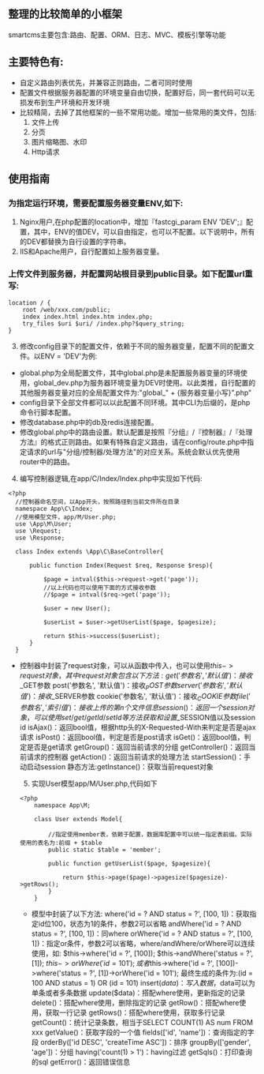 ## 整理的比较简单的小框架
smartcms主要包含:路由、配置、ORM、日志、MVC、模板引擎等功能
## 主要特色有:
- 自定义路由列表优先，并兼容正则路由，二者可同时使用
- 配置文件根据服务器配置的环境变量自由切换，配置好后，同一套代码可以无损发布到生产环境和开发环境
- 比较精简，去掉了其他框架的一些不常用功能。增加一些常用的类文件，包括:
  1. 文件上传
  2. 分页
  3. 图片缩略图、水印
  4. Http请求
## 使用指南
  ### 为指定运行环境，需要配置服务器变量ENV,如下:
  1. Nginx用户,在php配置的location中，增加『fastcgi_param ENV 'DEV';』配置，其中，ENV的值DEV，可以自由指定，也可以不配置。以下说明中，所有的DEV都替换为自行设置的字符串。
  2. IIS和Apache用户，自行配置如上服务器变量。
  ### 上传文件到服务器，并配置网站根目录到public目录。如下配置url重写:
  
  ```
  location / {
	  root /web/xxx.com/public;
	  index index.html index.htm index.php;
	  try_files $uri $uri/ /index.php?$query_string;
  }
  ```
  
  3. 修改config目录下的配置文件，依赖于不同的服务器变量，配置不同的配置文件。以ENV = 'DEV'为例:
  - global.php为全局配置文件，其中global.php是未配置服务器变量的环境使用，global_dev.php为服务器环境变量为DEV时使用。以此类推，自行配置的其他服务器变量对应的全局配置文件为:"global_" + {服务器变量小写}".php"
  - config目录下全部文件都可以以此配置不同环境。其中CLI为后缀的，是php命令行脚本配置。
  - 修改database.php中的db及redis连接配置。
  - 修改global.php中的路由设置。默认配置是按照『分组』/『控制器』/『处理方法』的格式正则路由。如果有特殊自定义路由，请在config/route.php中指定请求的url与"分组/控制器/处理方法"的对应关系。系统会默认优先使用router中的路由。
  
  4. 编写控制器逻辑,在app/C/Index/Index.php中实现如下代码:
 
  ```
  <?php
  	//控制器命名空间，以App开头，按照路径到当前文件所在目录
  	namespace App\C\Index;
  	//使用模型文件，app/M/User.php;
  	use \App\M\User;
  	use \Request;
  	use \Response;
  	
  	class Index extends \App\C\BaseController{
	  	
	  	public function Index(Request $req, Response $resp){
		  	
		  	$page = intval($this->request->get('page'));
		  	//以上代码也可以使用下面的方式接收参数
		  	//$page = intval($req->get('page'));

		  	$user = new User();
		  	
		  	$userList = $user->getUserList($page, $pagesize);
		  	
		  	return $this->success($userList);
		}
  	}
  ```
  
  * 控制器中封装了request对象，可以从函数中传入，也可以使用$this->request对象，其中request对象包含以下方法:
    get('参数名', '默认值')：接收$_GET参数
    post('参数名', '默认值')：接收$_POST参数
    server('参数名', '默认值')：接收$_SERVER参数
    cookie('参数名', '默认值')：接收$_COOKIE参数
    file('参数名', '索引值')：接收上传的第n个文件信息
    session()：返回一个session对象，可以使用set/get/getId/setId等方法获取和设置$_SESSION值以及session id
    isAjax()：返回bool值，根据http头的X-Requested-With来判定是否是ajax请求
    isPost()：返回bool值，判定是否是post请求
    isGet()：返回bool值，判定是否是get请求
    getGroup()：返回当前请求的分组
    getController()：返回当前请求的控制器
    getAction()：返回当前请求的处理方法
    startSession()：手动启动session
    静态方法:getInstance()：获取当前request对象
    
    5. 实现User模型app/M/User.php,代码如下
    
    ```
    <?php
    	namespace App\M;
    	
    	class User extends Model{
	    	
	    	//指定使用member表，依赖于配置，数据库配置中可以统一指定表前缀。实际使用的表名为:前缀 + $table
	    	public static $table = 'member';
	    	
	    	public function getUserList($page, $pagesize){
		    	
		    	return $this->page($page)->pagesize($pagesize)->getRows();
	    	}
    	}
    ```
    
    * 模型中封装了以下方法:
      where('id = ? AND status = ?', [100, 1])：获取指定id位100，状态为1的条件，参数2可以省略
      andWhere('id = ? AND status = ?', [100, 1])：同where
      orWhere('id = ? AND status = ?', [100, 1])：指定or条件，参数2可以省略，where/andWhere/orWhere可以连续使用，如:
      $this->where('id = ?', [100]);
      $this->andWhere('status = ?', [1]);
      $this->orWhere('id = 101');
      或者$this->where('id = ?', [100])->where('status = ?', [1])->orWhere('id = 101');
      最终生成的条件为:(id = 100 AND status = 1) OR (id = 101)
      insert($data)：写入数据，$data可以为单条或者多条数据
      update($data)：搭配where使用，更新指定的记录
      delete()：搭配where使用，删除指定的记录
      getRow()：搭配where使用，获取一行记录
      getRows()：搭配where使用，获取多行记录
      getCount()：统计记录条数，相当于SELECT COUNT(1) AS num FROM xxx
      getValue()：获取字段的一个值
      fields(['id', 'name'])：查询指定的字段
      orderBy(['id DESC', 'createTime ASC'])：排序
      groupBy(['gender', 'age'])：分组
      having('count(1) > 1')：having过滤
      getSqls()：打印查询的sql
      getError()：返回错误信息
    
    
    
  

